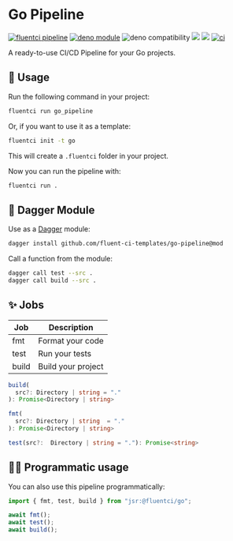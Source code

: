 # Go Pipeline

[![fluentci pipeline](https://img.shields.io/badge/dynamic/json?label=pkg.fluentci.io&labelColor=%23000&color=%23460cf1&url=https%3A%2F%2Fapi.fluentci.io%2Fv1%2Fpipeline%2Fgo_pipeline&query=%24.version)](https://pkg.fluentci.io/go_pipeline)
[![deno module](https://shield.deno.dev/x/go_pipeline)](https://deno.land/x/go_pipeline)
![deno compatibility](https://shield.deno.dev/deno/^1.41)
[![](https://img.shields.io/codecov/c/gh/fluent-ci-templates/go-pipeline)](https://codecov.io/gh/fluent-ci-templates/go-pipeline)
[![](https://jsr.io/badges/@fluentci/go)](https://jsr.io/@fluentci/go)
[![ci](https://github.com/fluent-ci-templates/go-pipeline/actions/workflows/ci.yml/badge.svg)](https://github.com/fluent-ci-templates/go-pipeline/actions/workflows/ci.yml)

A ready-to-use CI/CD Pipeline for your Go projects.

## 🚀 Usage

Run the following command in your project:

```bash
fluentci run go_pipeline
```

Or, if you want to use it as a template:

```bash
fluentci init -t go
```

This will create a `.fluentci` folder in your project.

Now you can run the pipeline with:

```bash
fluentci run .
```

## 🧩 Dagger Module

Use as a [Dagger](https://dagger.io) module:

```sh
dagger install github.com/fluent-ci-templates/go-pipeline@mod
```

Call a function from the module:

```sh
dagger call test --src .
dagger call build --src .
```

## ✨ Jobs

| Job   | Description        |
| ----- | ------------------ |
| fmt   | Format your code   |
| test  | Run your tests     |
| build | Build your project |

```typescript
build(
  src?: Directory | string = "."
): Promise<Directory | string>

fmt(
  src?: Directory | string  = "."
): Promise<Directory | string>

test(src?:  Directory | string = "."): Promise<string>
```

## 👨‍💻 Programmatic usage

You can also use this pipeline programmatically:

```ts
import { fmt, test, build } from "jsr:@fluentci/go";

await fmt();
await test();
await build();
```
